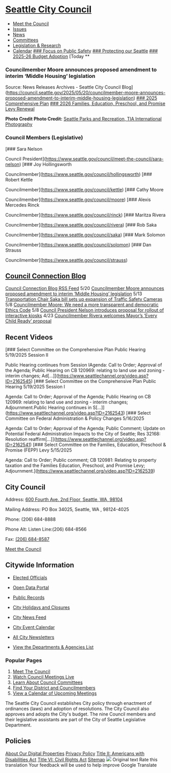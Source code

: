  

#  [Seattle City Council](https://www.seattle.gov/council) 

 *  [Meet the Council](https://www.seattle.gov/council/meet-the-council) 
 *  [Issues](https://www.seattle.gov/council/issues) 
 *  [News](https://www.seattle.gov/council/news) 
 *  [Committees](https://www.seattle.gov/council/committees) 
 *  [Legislation & Research](https://www.seattle.gov/council/legislation-and-research) 
 *  [Calendar](https://www.seattle.gov/council/calendar) 
  [### Focus on Public Safety](https://www.seattle.gov/council/issues/councils-focus-on-public-safety)   [### Protecting our Seattle](https://www.seattle.gov/council/issues/federal-changes-protecting-our-seattle)   [### 2025-26 Budget Adoption](https://www.seattle.gov/council/issues/2025-26-budget-adoption)   [Today  **  

### Councilmember Moore announces proposed amendment to interim ‘Middle Housing’ legislation

 Source: News Releases Archives - Seattle City Council Blog](https://council.seattle.gov/2025/05/20/councilmember-moore-announces-proposed-amendment-to-interim-middle-housing-legislation)   [### 2025 Comprehensive Plan](https://www.seattle.gov/council/issues/2025-comprehensive-plan)   [### 2026 Families, Education, Preschool, and Promise Levy Renewal](https://www.seattle.gov/council/issues/families-education-preschool-and-promise-(fepp)-levy)  

  __Photo Credit__  __Photo Credit:__  [Seattle Parks and Recreation, TIA International Photography](https://www.flickr.com/photos/seattleparks)  

### Council Members (Legislative)

  [### Sara Nelson

 Council President](https://www.seattle.gov/council/meet-the-council/sara-nelson)   [### Joy Hollingsworth

 Councilmember](https://www.seattle.gov/council/hollingsworth)   [### Robert Kettle

 Councilmember](https://www.seattle.gov/council/kettle)   [### Cathy Moore

 Councilmember](https://www.seattle.gov/council/moore)   [### Alexis Mercedes Rinck

 Councilmember](https://www.seattle.gov/council/rinck)   [### Maritza Rivera

 Councilmember](https://www.seattle.gov/council/rivera)   [### Rob Saka

 Councilmember](https://www.seattle.gov/council/saka)   [### Mark Solomon

 Councilmember](https://www.seattle.gov/council/solomon)   [### Dan Strauss

 Councilmember](https://www.seattle.gov/council/strauss)  

##  [Council Connection Blog](https://council.seattle.gov) 

  [Council Connection Blog RSS Feed](https://council.seattle.gov/feed)  5/20  [Councilmember Moore announces proposed amendment to interim ‘Middle Housing’ legislation](https://council.seattle.gov/2025/05/20/councilmember-moore-announces-proposed-amendment-to-interim-middle-housing-legislation)  5/13  [Transportation Chair Saka bill sets up expansion of Traffic Safety Cameras](https://council.seattle.gov/2025/05/13/transportation-chair-saka-bill-sets-up-expansion-of-traffic-safety-cameras)  5/8  [Councilmember Moore: We need a more transparent and democratic Ethics Code](https://council.seattle.gov/2025/05/08/councilmember-moore-we-need-a-more-transparent-and-democratic-ethics-code)  5/8  [Council President Nelson introduces proposal for rollout of interactive kiosks](https://council.seattle.gov/2025/05/08/council-president-nelson-introduces-proposal-for-rollout-of-interactive-kiosks)  4/23  [Councilmember Rivera welcomes Mayor’s ‘Every Child Ready’ proposal](https://council.seattle.gov/2025/04/23/councilmember-rivera-welcomes-mayors-every-child-ready-proposal)  

## Recent Videos

  [### Select Committee on the Comprehensive Plan Public Hearing 5/19/2025 Session II

 Public Hearing continues from Session IAgenda: Call to Order; Approval of the Agenda; Public Hearing on CB 120969: relating to land use and zoning - interim changes; Ad[...]](https://www.seattlechannel.org/video.asp?ID=2162545)   [### Select Committee on the Comprehensive Plan Public Hearing 5/19/2025 Session I

 Agenda: Call to Order; Approval of the Agenda; Public Hearing on CB 120969: relating to land use and zoning - interim changes; Adjournment.Public Hearing continues in S[...]](https://www.seattlechannel.org/video.asp?ID=2162543)   [### Select Committee on Federal Administration & Policy Changes 5/16/2025

 Agenda: Call to Order; Approval of the Agenda; Public Comment; Update on Potential Federal Administration Impacts to the City of Seattle; Res 32168: Resolution reaffirm[...]](https://www.seattlechannel.org/video.asp?ID=2162541)   [### Select Committee on the Families, Education, Preschool & Promise (FEPP) Levy 5/15/2025

Agenda: Call to Order; Public comment; CB 120981: Relating to property taxation and the Families Education, Preschool, and Promise Levy; Adjournment.](https://www.seattlechannel.org/video.asp?ID=2162539)  

## City Council

 Address:  [600 Fourth Ave. 2nd Floor, Seattle, WA, 98104](https://www.google.com/maps/place/600%20Fourth%20Ave.%202nd%20Floor,%20Seattle,%20WA,%2098104) 

 Mailing Address: PO Box 34025, Seattle, WA , 98124-4025

 Phone: (206) 684-8888

 Phone Alt: Listen Line:(206) 684-8566

 Fax:  [(206) 684-8587](https:+1%20(206)%20684-8587) 

 [Meet the Council](https://www.seattle.gov/council/meet-the-council) 

## Citywide Information

 *  [Elected Officials](https://www.seattle.gov/elected-officials) 
 *  [Open Data Portal](https://data.seattle.gov) 
 *  [Public Records](https://www.seattle.gov/public-records) 
 *  [City Holidays and Closures](https://www.seattle.gov/holidays-and-closures) 

 *  [City News Feed](https://news.seattle.gov) 
 *  [City Event Calendar](https://www.seattle.gov/event-calendar) 
 *  [All City Newsletters](https://public.govdelivery.com/accounts/WASEATTLE/subscriber/topics?qsp=CODE_RED) 
 *  [View the Departments & Agencies List](https://www.seattle.gov/departments) 

### Popular Pages

 1.  [Meet The Council](https://www.seattle.gov/council/meet-the-council) 
 1.  [Watch Council Meetings Live](https://www.seattle.gov/council/watch-council-live) 
 1.  [Learn About Council Committees](https://www.seattle.gov/council/committees) 
 1.  [Find Your District and Councilmembers](https://www.seattle.gov/council/meet-the-council/find-your-district-and-councilmembers) 
 1.  [View a Calendar of Upcoming Meetings](https://www.seattle.gov/council/calendar) 

The Seattle City Council establishes City policy through enactment of ordinances (laws) and adoption of resolutions. The City Council also approves and adopts the City's budget. The nine Council members and their legislative assistants are part of the City of Seattle Legislative Department.

## Policies

  [About Our Digital Properties](https://www.seattle.gov/about-our-digital-properties)   [Privacy Policy](https://www.seattle.gov/tech/data-privacy/privacy-statement)   [Title II: Americans with Disabilities Act](https://www.seattle.gov/americans-with-disabilities-act)   [Title VI: Civil Rights Act](https://www.seattle.gov/civilrights/laws-we-enforce/title-vi-civil-rights-act)   [Sitemap](https://www.seattle.gov/sitemap)   ![](https://fonts.gstatic.com/s/i/productlogos/translate/v14/24px.svg)  Original text Rate this translation Your feedback will be used to help improve Google Translate 
